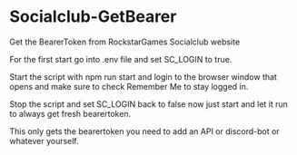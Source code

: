 # Socialclub-GetBearer
Get the BearerToken from RockstarGames Socialclub website

For the first start go into .env file and set SC_LOGIN to true.

Start the script with npm run start and login to the browser window that opens and make sure to check Remember Me to stay logged in.

Stop the script and set SC_LOGIN back to false now just start and let it run to always get fresh bearertoken.

This only gets the bearertoken you need to add an API or discord-bot or whatever yourself.

